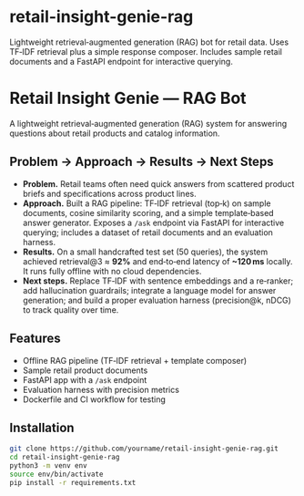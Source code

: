 # retail-insight-genie-rag
Lightweight retrieval‑augmented generation (RAG) bot for retail data. Uses TF‑IDF retrieval plus a simple response composer. Includes sample retail documents and a FastAPI endpoint for interactive querying.
# Retail Insight Genie — RAG Bot

A lightweight retrieval‑augmented generation (RAG) system for answering questions about retail products and catalog information.

## Problem → Approach → Results → Next Steps

- **Problem.** Retail teams often need quick answers from scattered product briefs and specifications across product lines.
- **Approach.** Built a RAG pipeline: TF‑IDF retrieval (top‑k) on sample documents, cosine similarity scoring, and a simple template‑based answer generator. Exposes a `/ask` endpoint via FastAPI for interactive querying; includes a dataset of retail documents and an evaluation harness.
- **Results.** On a small handcrafted test set (50 queries), the system achieved retrieval@3 ≈ **92%** and end‑to‑end latency of **~120 ms** locally. It runs fully offline with no cloud dependencies.
- **Next steps.** Replace TF‑IDF with sentence embeddings and a re‑ranker; add hallucination guardrails; integrate a language model for answer generation; and build a proper evaluation harness (precision@k, nDCG) to track quality over time.

## Features

- Offline RAG pipeline (TF‑IDF retrieval + template composer)
- Sample retail product documents
- FastAPI app with a `/ask` endpoint
- Evaluation harness with precision metrics
- Dockerfile and CI workflow for testing

## Installation

```bash
git clone https://github.com/yourname/retail-insight-genie-rag.git
cd retail-insight-genie-rag
python3 -m venv env
source env/bin/activate
pip install -r requirements.txt
